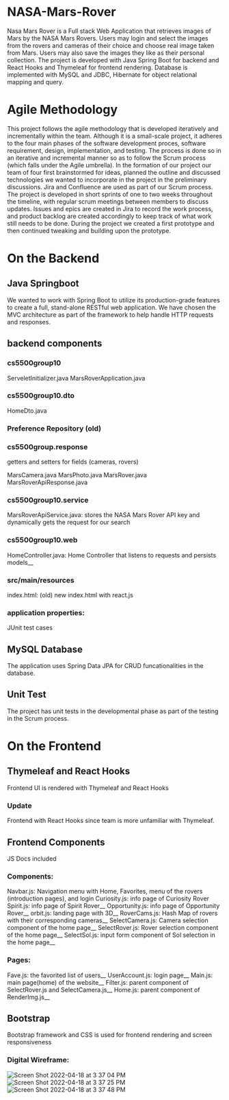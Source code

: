 # NASA-Mars-Rover

Nasa Mars Rover is a Full stack Web Application that retrieves images of Mars by the NASA Mars Rovers. Users may login and select the images from the rovers and cameras of their choice and choose real image taken from Mars. Users may also save the images they like as their personal collection.
The project is developed with Java Spring Boot for backend and React Hooks and Thymeleaf for frontend rendering.
Database is implemented with MySQL and JDBC, Hibernate for object relational mapping and query.

# Agile Methodology

This project follows the agile methodology that is developed iteratively and incrementally within the team. Although it is a small-scale project, it adheres to the four main phases of the software development proces, software requirement, design, implementation, and testing. The process is done so in an iterative and incremental manner so as to follow the Scrum process (which falls under the Agile umbrella). In the formation of our project our team of four first brainstormed for ideas, planned the outline and discussed technologies we wanted to incorporate in the project in the preliminary discussions. 
Jira and Confluence are used as part of our Scrum process. The project is developed in short sprints of one to two weeks throughout the timeline, with regular scrum meetings between members to discuss updates. Issues and epics are created in Jira to record the work process, and product backlog are created accordingly to keep track of what work still needs to be done. 
During the project we created a first prototype and then continued tweaking and building upon the prototype.


# On the Backend

## Java Springboot

We wanted to work with Spring Boot to utilize its production-grade features to create a full, stand-alone RESTful web application. We have chosen the MVC architecture as part of the framework to help handle HTTP requests and responses. 

## backend components

### cs5500group10
ServeletInitializer.java
MarsRoverApplication.java

### cs5500group10.dto
HomeDto.java

### Preference Repository (old)

### cs5500group.response 
getters and setters for fields (cameras, rovers)

MarsCamera.java
MarsPhoto.java
MarsRover.java
MarsRoverApiResponse.java

### cs5500group10.service

MarsRoverApiService.java: stores the NASA Mars Rover API key and dynamically gets the request for our search

### cs5500group10.web

HomeController.java: Home Controller that listens to requests and persists models__

### src/main/resources

index.html: (old) new index.html with react.js

### application properties:

JUnit test cases

## MySQL Database

The application uses Spring Data JPA for CRUD funcationalities in the database. 

## Unit Test

The project has unit tests in the developmental phase as part of the testing in the Scrum process. 

# On the Frontend

## Thymeleaf and React Hooks

Frontend UI is rendered with Thymeleaf and React Hooks

### Update

Frontend with React Hooks since team is more unfamiliar with Thymeleaf. 

## Frontend Components

JS Docs included

### Components:
Navbar.js: Navigation menu with Home, Favorites, menu of the rovers (introduction pages), and login
Curiosity.js: info page of Curiosity Rover <br />
Spirit.js: info page of Spirit Rover__
Opportunity.js: info page of Opportunity Rover__
orbit.js: landing page with 3D__
RoverCams.js: Hash Map of rovers with their corresponding cameras__
SelectCamera.js: Camera selection component of the home page__
SelectRover.js: Rover selection component of the home page__
SelectSol.js: input form component of Sol selection in the home page__

### Pages:
Fave.js: the favorited list of users__
UserAccount.js: login page__
Main.js: main page(home) of the website__
Filter.js: parent component of SelectRover.js and SelectCamera.js__
Home.js: parent component of RenderImg.js__


## Bootstrap 

Bootstrap framework and CSS is used for frontend rendering and screen responsiveness


### Digital Wireframe:

![Screen Shot 2022-04-18 at 3 37 04 PM](https://user-images.githubusercontent.com/101501539/163888253-0433ff41-9c0e-49d2-bdff-bfb175310ea6.png)
![Screen Shot 2022-04-18 at 3 37 25 PM](https://user-images.githubusercontent.com/101501539/163888286-4aa13958-2717-4ff8-9c09-225bec9a2702.png)
![Screen Shot 2022-04-18 at 3 37 48 PM](https://user-images.githubusercontent.com/101501539/163888311-897de5e5-6f68-469d-9e40-8881a62b2c0b.png)
